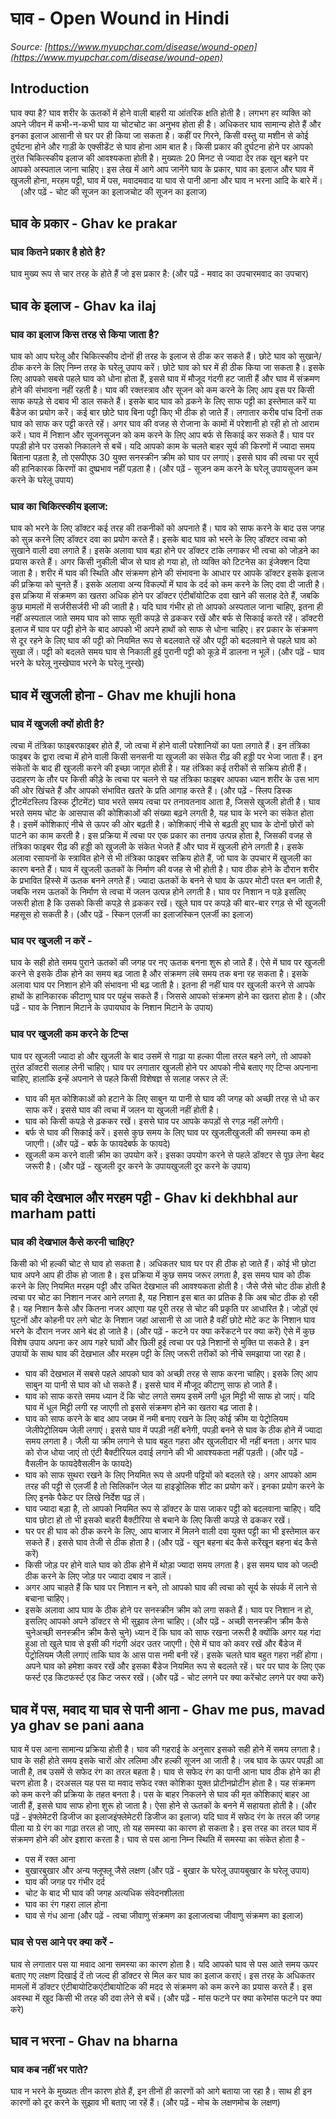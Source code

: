 # घाव - Open Wound in Hindi
_Source: [https://www.myupchar.com/disease/wound-open](https://www.myupchar.com/disease/wound-open)_

## Introduction
घाव क्या है?
घाव शरीर के ऊतकों में होने वाली बाहरी या आंतरिक क्षति होती है। लगभग हर व्यक्ति को अपने जीवन में कभी-न-कभी घाव या चोटचोट का अनुभव होता ही है। अधिकतर घाव सामान्य होते हैं और इनका इलाज आसानी से घर पर ही किया जा सकता है।
कहीं पर गिरने, किसी वस्तु या मशीन से कोई दुर्घटना होने और गाड़ी के एक्सीडेंट से घाव होना आम बात है। किसी प्रकार की दुर्घटना होने पर आपको तुरंत चिकित्स्कीय इलाज की आवश्यकता होती है। मुख्यतः 20 मिनट से ज्यादा देर तक खून बहने पर आपको अस्पताल जाना चाहिए। इस लेख में आगे आप जानेंगे घाव के प्रकार, घाव का इलाज और घाव में खुजली होना, मरहम पट्टी, घाव में पस, मवादमवाद या घाव से पानी आना और घाव न भरना आदि के बारे में।  
 (और पढ़ें - चोट की सूजन का इलाजचोट की सूजन का इलाज)

## घाव के प्रकार - Ghav ke prakar
### घाव कितने प्रकार है होते है?
घाव मुख्य रूप से चार तरह के होते हैं जो इस प्रकार है:
(और पढ़ें - मवाद का उपचारमवाद का उपचार)

## घाव के इलाज - Ghav ka ilaj
### घाव का इलाज किस तरह से किया जाता है?
घाव को आप घरेलू और चिकित्स्कीय दोनों ही तरह के इलाज से ठीक कर सकते हैं।
छोटे घाव को सुखाने/ ठीक करने के लिए निम्न तरह के घरेलू उपाय करें।
छोटे घाव को घर में ही ठीक किया जा सकता है। इसके लिए आपको सबसे पहले घाव को धोना होता हैं, इससे घाव में मौजूद गंदगी हट जाती हैं और घाव में संक्रमण होने की संभावना नहीं रहती है। घाव की रक्तस्त्राव और सूजन को कम करने के लिए आप इस पर किसी साफ कपड़े से दबाव भी डाल सकते हैं। इसके बाद घाव को ढ़कने के लिए साफ पट्टी का इस्तेमाल करें या बैंडेज का प्रयोग करें। कई बार छोटे घाव बिना पट्टी किए भी ठीक हो जाते हैं।
लगातार करीब पांच दिनों तक घाव को साफ कर पट्टी करते रहें। अगर घाव की वजह से रोजाना के कामों में परेशानी हो रही हो तो आराम करें। घाव में निशान और सूजनसूजन को कम करने के लिए आप बर्फ से सिकाई कर सकते हैं। घाव पर पपड़ी होने पर उसको निकालने से बचें। यदि आपको काम के चलते बाहर सूर्य की किरणों में ज्यादा समय बिताना पड़ता है, तो एसपीएफ 30 युक्त सनस्क्रीन क्रीम को घाव पर लगाएं। इससे घाव की त्वचा पर सूर्य की हानिकारक किरणों का दुष्प्रभाव नहीं पड़ता है।
(और पढ़ें - सूजन कम करने के घरेलू उपायसूजन कम करने के घरेलू उपाय)
### घाव का चिकित्स्कीय इलाज:
घाव को भरने के लिए डॉक्टर कई तरह की तकनीकों को अपनाते हैं। घाव को साफ करने के बाद उस जगह को सुन्न करने लिए डॉक्टर दवा का प्रयोग करते हैं। इसके बाद घाव को भरने के लिए डॉक्टर त्वचा को सुखाने वाली दवा लगाते हैं। इसके अलावा घाव बड़ा होने पर डॉक्टर टांके लगाकर भी त्वचा को जोड़ने का प्रयास करते हैं। अगर किसी नुकीली चीज से घाव हो गया हो, तो व्यक्ति को टिटनेस का इंजेक्शन दिया जाता है। शरीर में घाव की स्थिति और संक्रमण होने की संभावना के आधार पर आपके डॉक्टर इसके इलाज की प्रक्रिया को चुनते हैं।
इसके अलावा अन्य विकल्पों में घाव के दर्द को कम करने के लिए दवा दी जाती है। इस प्रक्रिया में संक्रमण का खतरा अधिक होने पर डॉक्टर एंटीबॉयोटिक दवा खाने की सलाह देते हैं, जबकि कुछ मामलों में सर्जरीसर्जरी भी की जाती है। यदि घाव गंभीर हो तो आपको अस्पताल जाना चाहिए, इतना ही नहीं अस्पताल जाते समय घाव को साफ सूती कपड़े से ढ़ककर रखें और बर्फ से सिकाई करते रहें।
डॉक्टरी इलाज में घाव पर पट्टी होने के बाद आपको भी अपने हाथों को साफ से धोना चाहिए। हर प्रकार के संक्रमण से दूर रहने के लिए घाव की पट्टी को नियमित रूप से बदलवाते रहें और पट्टी को बदलवाने से पहले घाव को सुखा लें। पट्टी को बदलते समय घाव से निकाली हुई पुरानी पट्टी को कूड़े में डालना न भूलें।
(और पढ़ें - घाव भरने के घरेलू नुस्खेघाव भरने के घरेलू नुस्खे)

## घाव में खुजली होना - Ghav me khujli hona
### घाव में खुजली क्यों होती है?
त्वचा में तंत्रिका फाइबरफाइबर होते हैं, जो त्वचा में होने वाली परेशानियों का पता लगाते हैं। इन तंत्रिका फाइबर के द्वारा त्वचा में होने वाली किसी सनसनी या खुजली का संकेत रीढ़ की हड्डी पर भेजा जाता हैं। इन संकेतों के बाद ही खुजली करने की इच्छा जागृत होती है। यह तंत्रिका कई तरीकों से सक्रिय होती हैं। उदाहरण के तौर पर किसी कीड़े के त्वचा पर चलने से यह तंत्रिका फाइबर आपका ध्यान शरीर के उस भाग की ओर खिंचते हैं और आपको संभावित खतरे के प्रति आगाह करते हैं।
(और पढ़ें - स्लिप डिस्क ट्रीटमेंटस्लिप डिस्क ट्रीटमेंट)
घाव भरते समय त्वचा पर तनावतनाव आता है, जिससे खुजली होती है। घाव भरते समय चोट के आसपास की कोशिकाओं की संख्या बढ़ने लगती है, यह घाव के भरने का संकेत होता है। इसमें कोशिकाएं नीचे से ऊपर की ओर बढ़ती है। कोशिकाएं नीचे से बढ़ती हुए घाव के दोनों छोरों को पाटने का काम करती है। इस प्रक्रिया में त्वचा पर एक प्रकार का तनाव उत्पन्न होता है, जिसकी वजह से तंत्रिका फाइबर रीढ़ की हड्डी को खुजली के संकेत भेजते हैं और घाव में खुजली होने लगती है। इसके अलावा रसायनों के स्त्रावित होने से भी तंत्रिका फाइबर सक्रिय होते हैं, जो घाव के उपचार में खुजली का कारण बनते हैं।
घाव में खुजली ऊतकों के निर्माण की वजह से भी होती है। घाव ठीक होने के दौरान शरीर के प्रभावित हिस्से में ऊतक बनने लगते हैं। ज्यादा ऊतकों के बनने से घाव के ऊपर मोटी परत बन जाती है, जबकि नरम ऊतकों के निर्माण से त्वचा में जलन उत्पन्न होने लगती है। घाव पर निशान न पड़े इसलिए जरूरी होता है कि उसको किसी कपड़े से ढ़ककर रखें। खुले घाव पर कपड़े की बार-बार रगड़ से भी खुजली महसूस हो सकती है।
(और पढ़ें - स्किन एलर्जी का इलाजस्किन एलर्जी का इलाज)
### घाव पर खुजली न करें -
घाव के सही होते समय पुराने ऊतकों की जगह पर नए ऊतक बनना शुरू हो जाते हैं। ऐसे में घाव पर खुजली करने से इसके ठीक होने का समय बढ़ जाता है और संक्रमण लंबे समय तक बना रह सकता है। इसके अलावा घाव पर निशान होने की संभावना भी बढ़ जाती है। इतना ही नहीं घाव पर खुजली करने से आपके हाथों के हानिकारक कीटाणु घाव पर पहुंच सकते हैं। जिससे आपको संक्रमण होने का खतरा होता है।
(और पढ़ें - घाव के निशान मिटाने के उपायघाव के निशान मिटाने के उपाय)
### घाव पर खुजली कम करने के टिप्स
घाव पर खुजली ज्यादा हो और खुजली के बाद उसमें से गाढ़ा या हल्का पीला तरल बहने लगे, तो आपको तुरंत डॉक्टरी सलाह लेनी चाहिए। घाव पर लगातार खुजली होने पर आपको नीचे बताए गए टिप्स अपनाना चाहिए, हालांकि इन्हें अपनाने से पहले किसी विशेषज्ञ से सलाह जरूर ले लें:
- घाव की मृत कोशिकाओं को हटाने के लिए साबुन या पानी से घाव की जगह को अच्छी तरह से धो कर साफ करें। इससे घाव की त्वचा में जलन या खुजली नहीं होती है।
- घाव को किसी कपड़े से ढ़ककर रखें। इससे घाव पर आपके कपड़ों से रगड़ नहीं लगेगी।
- बर्फ से घाव की सिकाई करें। इससे कुछ समय के लिए घाव पर खुजलीखुजली की समस्या कम हो जाएगी। (और पढ़ें - बर्फ के फायदेबर्फ के फायदे)
- खुजली कम करने वाली क्रीम का उपयोग करें। इसका उपयोग करने से पहले डॉक्टर से पूछ लेना बेहद जरूरी है।
(और पढ़ें - खुजली दूर करने के उपायखुजली दूर करने के उपाय)

## घाव की देखभाल और मरहम पट्टी - Ghav ki dekhbhal aur marham patti
### घाव की देखभाल कैसे करनी चाहिए?
किसी को भी हल्की चोट से घाव हो सकता है। अधिकतर घाव घर पर ही ठीक हो जाते हैं। कोई भी छोटा घाव अपने आप ही ठीक हो जाता है। इस प्रक्रिया में कुछ समय जरूर लगता है, इस समय घाव को ठीक करने के लिए नियमित मरहम पट्टी और उचित देखभाल की आवश्यकता होती है।
जैसे जैसे चोट ठीक होती है त्वचा पर चोट का निशान नजर आने लगता है, यह निशान इस बात का प्रतिक है कि अब चोट ठीक हो रही है। यह निशान कैसे और कितना नजर आएगा यह पूरी तरह से चोट की प्रकृति पर आधारित है। जोड़ों एवं घुटनों और कोहनी पर लगे चोट के निशान जहां आसानी से आ जाते है वहीं छोटे मोटे कट के निशान घाव भरने के दौरान नजर आने बंद हो जाते है।
(और पढ़ें - कटने पर क्या करेंकटने पर क्या करें)
ऐसे में कुछ विशेष उपाय अपना कर आप गहरे घावों और छिली हुई त्वचा पर पड़े निशानों से मुक्ति पा सकते है। इन उपायों के साथ घाव की देखभाल और मरहम पट्टी के लिए जरूरी तरीकों को नीचे समझाया जा रहा है।
- घाव की देखभाल में सबसे पहले आपको घाव को अच्छी तरह से साफ करना चाहिए। इसके लिए आप साबुन या पानी से घाव को धो सकते हैं। इससे घाव में मौजूद कीटाणु साफ हो जाते हैं।
- घाव को साफ करते समय ध्यान दें कि चोट लगते समय इसमें लगी धूल मिट्टी भी साफ हो जाएं। यदि घाव में धूल मिट्टी लगी रह जाएगी तो इससे संक्रमण होने का खतरा बढ़ जाता है।
- घाव को साफ करने के बाद आप जख्म में नमी बनाए रखने के लिए कोई क्रीम या पेट्रोलियम जेलीपेट्रोलियम जेली लगाएं। इससे घाव में पपड़ी नहीं बनेगी, पपड़ी बनने से घाव के ठीक होने में ज्यादा समय लगता है। जैली या क्रीम लगाने से घाव बहुत गहरा और खुजलीदार भी नहीं बनता। अगर घाव को रोज धोया जाएं तो एंटी बैक्टीरियल दवाई लगाने की भी आवश्यकता नहीं पड़ती। (और पढ़ें - वैसलीन के फायदेवैसलीन के फायदे)
- घाव को साफ सुथरा रखने के लिए नियमित रूप से अपनी पट्टियों को बदलते रहे। अगर आपको आम तरह की पट्टी से एलर्जी है तो सिलिकॉन जेल या हाइड्रोलिक शीट का प्रयोग करें। इनका प्रयोग करने के लिए इनके पैकेट पर लिखे निर्देश पढ़ लें।
- घाव ज्यादा बड़ा है, तो आपको नियमित रूप से डॉक्टर के पास जाकर पट्टी को बदलवाना चाहिए। यदि घाव छोटा हो तो भी इसको बाहरी बैक्टीरिया से बचाने के लिए किसी कपड़े से ढककर रखें।
- घर पर ही घाव को ठीक करने के लिए, आप बाजार में मिलने वाली दवा युक्त पट्टी का भी इस्तेमाल कर सकते हैं। इससे घाव तेजी से ठीक होता है। (और पढ़ें - खून बहना बंद कैसे करेंखून बहना बंद कैसे करें)
- किसी जोड़ पर होने वाले घाव को ठीक होने में थोड़ा ज्यादा समय लगता है। इस समय घाव को जल्दी ठीक करने के लिए जोड़ पर ज्यादा दबाव न डालें।
- अगर आप चाहते हैं कि घाव पर निशान न बने, तो आपको घाव की त्वचा को सूर्य के संपर्क में लाने से बचाना चाहिए।
- इसके अलावा आप घाव के ठीक होने पर सनस्क्रीन क्रीम को लगा सकते हैं। घाव पर निशान न हो, इसलिए आपको अपने डॉक्टर से भी सुझाव लेना चाहिए। (और पढ़ें - अच्छी सनस्क्रीन क्रीम कैसे चुनेअच्छी सनस्क्रीन क्रीम कैसे चुने)
ध्यान दें कि घाव को साफ रखना जरूरी है क्योंकि अगर यह गंदा हुआ तो खुले घाव से इसी की गंदगी अंदर उतर जाएगी। ऐसे में घाव को कवर रखें और बैंडेज में पेट्रोलियम जैली लगाएं ताकि घाव के आस पास नमी बनी रहें। इसके चलते घाव बहुत गहरा नहीं होगा। अपने घाव को हमेशा कवर रखें और इसका बैंडेज नियमित रूप से बदलते रहें।
घर पर घाव के लिए एक फर्स्ट एड किटफर्स्ट एड किट जरूर रखें।
(और पढ़ें - चोट लगने पर क्या करेंचोट लगने पर क्या करें)

## घाव में पस, मवाद या घाव से पानी आना - Ghav me pus, mavad ya ghav se pani aana
घाव में पस आना सामान्य प्रक्रिया होती है। घाव की गहराई के अनुसार इसको सही होने में समय लगता है। घाव के सही होते समय इसके चारों ओर ललिमा और हल्की सूजन आ जाती है। जब घाव के ऊपर पपड़ी आ जाती है, तब उसमें से सफेद रंग का तरल बहता है। घाव से सफेद रंग का पानी आना घाव ठीक होने का ही चरण होता है। दरअसल यह पस या मवाद सफेद रक्त कोशिका युक्त प्रोटीनप्रोटीन होता है। यह संक्रमण को कम करने की प्रक्रिया के तहत बनता है। पस के बाहर निकलने से घाव की मृत कोशिकाएं बाहर आ जाती हैं, इससे घाव साफ होना शुरू हो जाता है। ऐसा होने से ऊतकों के बनने में सहायता होती है।
(और पढ़ें - इंफ्लेमेटरी डिजीज का इलाजइंफ्लेमेटरी डिजीज का इलाज)
यदि घाव में सफेद रंग के तरल की जगह पीला या ग्रे रंग का गाढ़ा तरल हो जाए, तो यह समस्या का कारण हो सकता है। इस तरह का तरल घाव में संक्रमण होने की ओर इशारा करता है। घाव से पस आना निम्न स्थिति में समस्या का संकेत होता है -
- पस में रक्त आना
- बुखारबुखार और अन्य फ्लूफ्लू जैसे लक्षण (और पढ़ें - बुखार के घरेलू उपायबुखार के घरेलू उपाय)
- घाव की जगह पर गंभीर दर्द
- चोट के बाद भी घाव की जगह अत्यधिक संवेदनशीलता
- घाव का रंग गहरा लाल होना
- घाव से गंध आना
(और पढ़ें - त्वचा जीवाणु संक्रमण का इलाजत्वचा जीवाणु संक्रमण का इलाज)
### घाव से पस आने पर क्या करें -
घाव से लगातार पस या मवाद आना समस्या का कारण होता है। यदि आपको घाव से पस आते समय ऊपर बताए गए लक्षण दिखाई दें तो जल्द ही डॉक्टर से मिल कर घाव का इलाज कराएं। इस तरह के अधिकतर मामलों में डॉक्टर एंटीबायोटिकएंटीबायोटिक की मदद से संक्रमण को कम करने का प्रयास करते हैं। इस अवस्था में खुद किसी भी तरह की दवा लेने से बचें।
(और पढ़ें - मांस फटने पर क्या करेमांस फटने पर क्या करे)

## घाव न भरना - Ghav na bharna
### घाव कब नहीं भर पाते?
घाव न भरने के मुख्यतः तीन कारण होते हैं, इन तीनों ही कारणों को आगे बताया जा रहा है। साथ ही इन कारणों को दूर करने के सुझाव भी बताए जा रहें हैं।
(और पढ़ें - मोच के लक्षणमोच के लक्षण)

